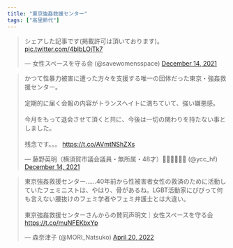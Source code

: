 ```yaml
---
title: "東京強姦救援センター"
tags: ["高里鈴代"]
---
```


<blockquote class="twitter-tweet"><p lang="ja" dir="ltr">シェアした記事です(掲載許可は頂いております)。 <a href="https://t.co/4bIbLOjTk7">pic.twitter.com/4bIbLOjTk7</a></p>&mdash; 女性スペースを守る会 (@savewomensspace) <a href="https://twitter.com/savewomensspace/status/1470549836311429120?ref_src=twsrc%5Etfw">December 14, 2021</a></blockquote> <script async src="https://platform.twitter.com/widgets.js" charset="utf-8"></script>

<blockquote class="twitter-tweet"><p lang="ja" dir="ltr">かつて性暴力被害に遭った方々を支援する唯一の団体だった東京・強姦救援センター。<br><br>定期的に届く会報の内容がトランスヘイトに満ちていて、強い嫌悪感。<br><br>今月をもって退会させて頂くと共に、今後は一切の関わりを持たない事としました。<br><br>残念です。。。 <a href="https://t.co/AVmtNShZXs">https://t.co/AVmtNShZXs</a></p>&mdash; 藤野英明（横須賀市議会議員・無所属・48才）🌈🏳️‍⚧️💜🇺🇦 (@ycc_hf) <a href="https://twitter.com/ycc_hf/status/1470754253254062080?ref_src=twsrc%5Etfw">December 14, 2021</a></blockquote> <script async src="https://platform.twitter.com/widgets.js" charset="utf-8"></script>

<blockquote class="twitter-tweet"><p lang="ja" dir="ltr">東京強姦救援センター……40年前から性被害者女性の救済のために活動していたフェミニストは、やはり、骨があるね。LGBT活動家にびびって何も言えない腰抜けのフェミ学者やフェミ弁護士とは大違い。<br><br>東京強姦救援センターさんからの賛同声明文｜女性スペースを守る会 <a href="https://t.co/muNFEKbxYp">https://t.co/muNFEKbxYp</a></p>&mdash; 森奈津子 (@MORI_Natsuko) <a href="https://twitter.com/MORI_Natsuko/status/1516726390749802496?ref_src=twsrc%5Etfw">April 20, 2022</a></blockquote> <script async src="https://platform.twitter.com/widgets.js" charset="utf-8"></script>
